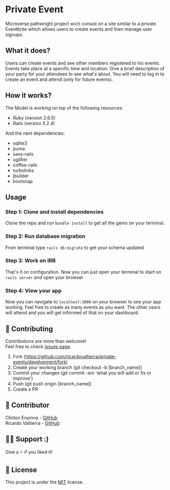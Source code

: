 Private Event
==============

Microverse pathwright project wich consist on a site similar to a private Eventbrite which allows users to create events and then manage user signups.

## What it does?
Users can create events and see other members registered to his events. Events take place at a specific time and location. Give a brief description of your party for your attendees to see what's about. You will need to log in to create an event and attend (only for future events).

## How it works?
The Model is working on top of the following resources:

- Ruby (version 2.6.5)
- Rails (version 5.2.4)

And the next dependencies:

- sqlite3
- puma
- sass-rails
- uglifier
- coffee-rails
- turbolinks
- jbuilder
- bootsnap

## Usage
### Step 1: Clone and install dependencies
Clone the repo and run `bundle install` to get all the gems on your terminal.
### Step 2: Run database migration
From terminal type `rails db:migrate` to get your schema updated
### Step 3: Work on IRB
That's it on configuration. Now you can just open your terminal to start on `rails server` and open your browser

### Step 4: View your app
Now you can navigate to `localhost:3000` on your browser to see your app working.
Feel free to create as many events as you want. The other users will attend and you will get informed of that on your dashboard.

## 🤝 Contributing

Contributions are more than welcome!<br/>Feel free to check [issues page](https://github.com/ricardovaltierra/private-events/issues).

1. Fork (https://github.com/ricardovaltierra/private-events/development/fork)
2. Create your working branch (git checkout -b [branch_name])
3. Commit your changes (git commit -am 'what you will add or fix or improve')
4. Push (git push origin [branch_name])
5. Create a PR

## 🤖 Contributor

Clinton Enyinna - [GitHub](https://github.com/ClintonEnyinna)
<br>
Ricardo Valtierra - [GitHub](https://github.com/ricardovaltierra)

## 🙋‍♂ Support :)

Give a ⭐️ if you liked it!

## 📝 License

This project is under the [MIT](LICENSE) license.
